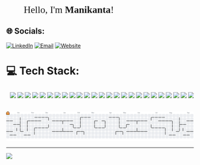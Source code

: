 <div align="left" style="font-family: 'Brush Script MT', cursive; font-size: 26px;">
  👋🌈 Hello, I'm <strong>Manikanta</strong>! 🚀💡
</div>




## 🌐 Socials:
[![LinkedIn](https://img.shields.io/badge/LinkedIn-%230077B5.svg?logo=linkedin&logoColor=white)](https://www.linkedin.com/in/manikanta-darapureddy-6a1125314/) 
[![Email](https://img.shields.io/badge/Email-D14836?logo=gmail&logoColor=white)](mailto:darapureddymanikanta8@gmail.com) 
[![Website](https://img.shields.io/badge/Website-%F0%9F%8C%90-blue)](https://dmanikanta.site)



# 💻 Tech Stack:
<div style="overflow-x: auto; white-space: nowrap; padding: 10px;">
  <span style="display: inline-block;">
    <img src="https://cdn.jsdelivr.net/gh/devicons/devicon/icons/react/react-original.svg" height="40" />
    <img src="https://cdn.jsdelivr.net/gh/devicons/devicon/icons/nextjs/nextjs-original.svg" height="40" />
    <img src="https://cdn.jsdelivr.net/gh/devicons/devicon/icons/javascript/javascript-original.svg" height="40" />
    <img src="https://cdn.jsdelivr.net/gh/devicons/devicon/icons/typescript/typescript-original.svg" height="40" />
    <img src="https://cdn.jsdelivr.net/gh/devicons/devicon/icons/css3/css3-original.svg" height="40" />
    <img src="https://cdn.jsdelivr.net/gh/devicons/devicon/icons/tailwindcss/tailwindcss-original-wordmark.svg" height="40" />
    <img src="https://cdn.simpleicons.org/vite/646CFF" height="40" />
    <img src="https://cdn.simpleicons.org/express/000000" height="40" />
    <img src="https://cdn.jsdelivr.net/gh/devicons/devicon/icons/nodejs/nodejs-original.svg" height="40" />
    <img src="https://cdn.jsdelivr.net/gh/devicons/devicon/icons/fastapi/fastapi-original.svg" height="40" />
    <img src="https://skillicons.dev/icons?i=flask" height="40" />
    <img src="https://cdn.jsdelivr.net/gh/devicons/devicon/icons/php/php-original.svg" height="40" />
    <img src="https://cdn.jsdelivr.net/gh/devicons/devicon/icons/mysql/mysql-original.svg" height="40" />
    <img src="https://cdn.jsdelivr.net/gh/devicons/devicon/icons/postgresql/postgresql-original.svg" height="40" />
    <img src="https://cdn.simpleicons.org/mongodb/47A248" height="40" />
    <img src="https://cdn.jsdelivr.net/gh/devicons/devicon/icons/python/python-original.svg" height="40" />
    <img src="https://cdn.jsdelivr.net/gh/devicons/devicon/icons/c/c-original.svg" height="40" />
    <img src="https://cdn.jsdelivr.net/gh/devicons/devicon/icons/java/java-original.svg" height="40" />
    <img src="https://cdn.jsdelivr.net/gh/devicons/devicon/icons/jupyter/jupyter-original.svg" height="40" />
    <img src="https://cdn.jsdelivr.net/gh/devicons/devicon/icons/numpy/numpy-original.svg" height="40" />
    <img src="https://cdn.jsdelivr.net/gh/devicons/devicon/icons/pandas/pandas-original.svg" height="40" />
    <img src="https://cdn.jsdelivr.net/gh/devicons/devicon/icons/opencv/opencv-original.svg" height="40" />
    <img src="https://cdn.jsdelivr.net/gh/devicons/devicon/icons/pytorch/pytorch-original.svg" height="40" />
    <img src="https://cdn.jsdelivr.net/gh/devicons/devicon/icons/tensorflow/tensorflow-original.svg" height="40" />
    <img src="https://cdn.jsdelivr.net/gh/devicons/devicon/icons/docker/docker-original.svg" height="40" />
    <img src="https://cdn.jsdelivr.net/gh/devicons/devicon/icons/amazonwebservices/amazonwebservices-line-wordmark.svg" height="40" />
    <img src="https://cdn.jsdelivr.net/gh/devicons/devicon/icons/azure/azure-original.svg" height="40" />
    <img src="https://cdn.jsdelivr.net/gh/devicons/devicon/icons/vscode/vscode-original.svg" height="40" />
    <img src="https://cdn.jsdelivr.net/gh/devicons/devicon/icons/git/git-original.svg" height="40" />
    <img src="https://cdn.jsdelivr.net/gh/devicons/devicon/icons/github/github-original.svg" height="40" />
    <img src="https://cdn.jsdelivr.net/gh/devicons/devicon/icons/npm/npm-original-wordmark.svg" height="40" />
    <img src="https://skillicons.dev/icons?i=ai" height="40" />
    <img src="https://skillicons.dev/icons?i=vercel" height="40" />
    <img src="https://cdn.simpleicons.org/netlify/00C7B7" height="40" />
  </span>
</div>



#####
<picture>
  <source media="(prefers-color-scheme: dark)" srcset="https://raw.githubusercontent.com/chinni-d/chinni-d/output/pacman-contribution-graph-dark.svg">
  <source media="(prefers-color-scheme: light)" srcset="https://raw.githubusercontent.com/chinni-d/chinni-d/output/pacman-contribution-graph.svg">
  <img alt="pacman contribution graph" src="https://raw.githubusercontent.com/chinni-d/chinni-d/output/pacman-contribution-graph.svg">
</picture>


---
[![](https://visitcount.itsvg.in/api?id=chinni-d&icon=0&color=0)](https://visitcount.itsvg.in)

<!-- Proudly created with GPRM ( https://gprm.itsvg.in ) -->
